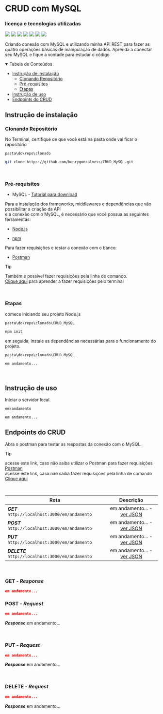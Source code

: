 # CRUD com MySQL

### licença e tecnologias utilizadas

<img src="https://img.shields.io/github/license/henrygoncalvess/API_RESTful?style=for-the-badge"> <img src="https://img.shields.io/badge/mysql-8.0.39-blue?style=for-the-badge&logo=mysql&logoColor=white"> <img src="https://img.shields.io/badge/express-4.21.1-black?style=for-the-badge&logoColor=black"> <img src="https://img.shields.io/badge/cors-2.8.5-royalblue?style=for-the-badge&logo=cors&logoColor=black"> <img src="https://img.shields.io/badge/node-20.16.0-43853D?style=for-the-badge&logo=node.js"> <img src="https://img.shields.io/badge/npm-10.8.2-firebrick?style=for-the-badge&logo=npm&logoColor=firebrick"> <img src="https://img.shields.io/badge/postman-11.16.0-orange?style=for-the-badge&logo=postman">

Criando conexão com MySQL e utilizando minha API REST para fazer as quatro operações básicas de manipulação de dados. Aprenda a conectar seu MySQL e fique a vontade para estudar o código

  
<details open="open">
<summary>Tabela de Conteúdos</summary>
  
- [Instrução de instalação](#instrução-de-instalação)
  - [Clonando Repositório](#clonando-repositório)
  - [Pré-requisitos](#pré-requisitos)
  - [Etapas](#etapas)
- [Instrução de uso](#instrução-de-uso)
- [Endpoints do CRUD](#endpoints-do-crud)
  
</details>

## Instrução de instalação

### Clonando Repositório
No Terminal, certifique de que você está na pasta onde vai ficar o repositório

```pasta\do\repo\clonado```
``` bash
git clone https://github.com/henrygoncalvess/CRUD_MySQL.git
```

<br>

### Pré-requisitos
- MySQL - [Tutorial para download](https://www.alura.com.br/artigos/mysql-do-download-e-instalacao-ate-sua-primeira-tabela)

Para a instalação dos frameworks, middlewares e dependências que vão possibilitar a criação da API  
e a conexão com o MySQL, é necessário que você possua as seguintes ferramentas:
- [Node.js](https://nodejs.org/pt)

- [npm](https://docs.npmjs.com/downloading-and-installing-node-js-and-npm)

Para fazer requisições e testar a conexão com o banco:
- [Postman](https://www.postman.com/downloads/)

> [!tip]
> Também é possível fazer requisições pela linha de comando.  
[Clique aqui](https://www.campuscode.com.br/conteudos/comandos-curl-para-testar-requisicoes-api) para aprender a fazer requisições pelo terminal

<br>

### Etapas

comece iniciando seu projeto Node.js

`pasta\do\repo\clonado\CRUD_MySQL`
``` bash
npm init
```
em seguida, instale as dependências necessárias para o funcionamento do projeto.

`pasta\do\repo\clonado\CRUD_MySQL`
``` bash
em andamento...
```

<br>

## Instrução de uso

Iniciar o servidor local.

`em\andamento`
``` bash
em andamento...
```

## Endpoints do CRUD

Abra o postman para testar as respostas da conexão com o MySQL.

> [!tip]
> acesse este link, caso não saiba utilizar o Postman para fazer requisições [Postman](https://learning.postman.com/docs/introduction/overview/)  
> acesse este link, caso não saiba fazer requisições pela linha de comando [Clique aqui](https://www.campuscode.com.br/conteudos/comandos-curl-para-testar-requisicoes-api)

<br>

Rota | Descrição
--- | :---:
***GET*** ` http://localhost:3000/em/andamento `| em andamento... - [ver JSON](#get---response)
***POST*** ` http://localhost:3000/em/andamento `| em andamento... - [ver JSON](#post---request)
***PUT*** ` http://localhost:3000/em/andamento `| em andamento... - [ver JSON](#put---request)
***DELETE*** ` http://localhost:3000/em/andamento `| em andamento... - [ver JSON](#delete---request)

<br>

### GET - ***Response***

``` json
em andamento...
```

### POST - ***Request***

``` json
em andamento...
```

***Response***
em andamento...

<br>

### PUT - ***Request***

``` json
em andamento...
```

***Response***
em andamento...

<br>

### DELETE - ***Request***

``` json
em andamento...
```

***Response***
em andamento...
